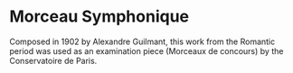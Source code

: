# Morceau Symphonique

Composed in 1902 by Alexandre Guilmant, this work from the Romantic period was used as an examination piece (Morceaux de concours) by the Conservatoire de Paris.